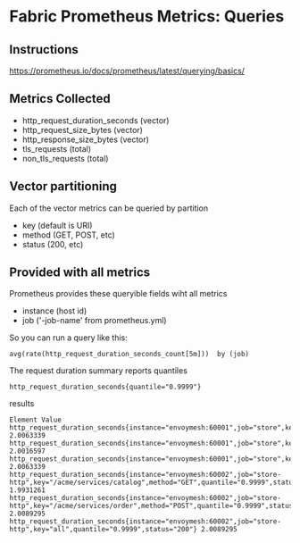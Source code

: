 # Fabric Prometheus Metrics: Queries

## Instructions

https://prometheus.io/docs/prometheus/latest/querying/basics/

## Metrics Collected

* http_request_duration_seconds (vector)
* http_request_size_bytes (vector)
* http_response_size_bytes (vector)
* tls_requests (total)
* non_tls_requests (total)

## Vector partitioning

Each of the vector metrics can be queried by partition

* key (default is URI)
* method (GET, POST, etc)
* status (200, etc)

## Provided with all metrics

Prometheus provides these queryible fields wiht all metrics

* instance (host id)
* job ('-job-name' from prometheus.yml)



So you can run a query like this:

```
avg(rate(http_request_duration_seconds_count[5m]))  by (job)
```

The request duration summary reports quantiles

```
http_request_duration_seconds{quantile="0.9999"}
```

results

```text
Element	Value
http_request_duration_seconds{instance="envoymesh:60001",job="store",key="all",quantile="0.9999",status="0"}	2.0063339
http_request_duration_seconds{instance="envoymesh:60001",job="store",key="function/CatalogStream",method="gRPC",quantile="0.9999",status="0"}	2.0016597
http_request_duration_seconds{instance="envoymesh:60001",job="store",key="function/OrderItem",method="gRPC",quantile="0.9999",status="0"}	2.0063339
http_request_duration_seconds{instance="envoymesh:60002",job="store-http",key="/acme/services/catalog",method="GET",quantile="0.9999",status="200"}	1.9931261
http_request_duration_seconds{instance="envoymesh:60002",job="store-http",key="/acme/services/order",method="POST",quantile="0.9999",status="200"}	2.0089295
http_request_duration_seconds{instance="envoymesh:60002",job="store-http",key="all",quantile="0.9999",status="200"}	2.0089295
```
